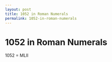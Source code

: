 ```yaml
---
layout: post
title: 1052 in Roman Numerals
permalink: 1052-in-roman-numerals
---
```


# 1052 in Roman Numerals

1052 = MLII
